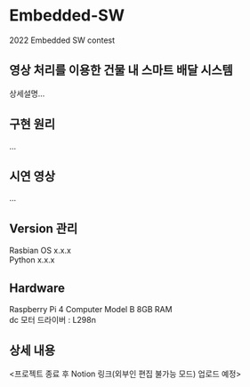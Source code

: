 # Embedded-SW
2022 Embedded SW contest

## 영상 처리를 이용한 건물 내 스마트 배달 시스템
상세설명...

## 구현 원리
...

## 시연 영상
...

## Version 관리
Rasbian OS x.x.x  
Python x.x.x

## Hardware
Raspberry Pi 4 Computer Model B 8GB RAM  
dc 모터 드라이버 : L298n

## 상세 내용
<프로젝트 종료 후 Notion 링크(외부인 편집 불가능 모드) 업로드 예정>

